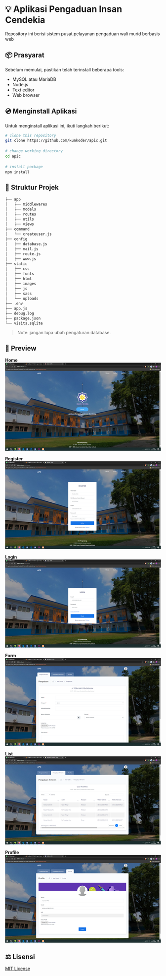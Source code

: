 # :bulb: Aplikasi Pengaduan Insan Cendekia

Repository ini berisi sistem pusat pelayanan pengaduan wali murid berbasis web

## :package: Prasyarat

Sebelum memulai, pastikan telah terinstall beberapa tools:
* MySQL atau MariaDB
* Node.js
* Text editor
* Web browser

## :cd: Menginstall Aplikasi

Untuk menginstall aplikasi ini, ikuti langkah berikut:

```bash
# clone this repository
git clone https://github.com/kunkoder/apic.git

# change working directory
cd apic

# install package
npm install
```

## :open_file_folder: Struktur Projek

```text
├── app
│   ├── middlewares
│   ├── models
│   ├── routes
│   ├── utils
│   ├── views
├── command
│   └── createuser.js
├── config
│   ├── database.js
│   ├── mail.js
│   ├── route.js
│   ├── www.js
├── static
│   ├── css
│   ├── fonts
│   ├── html
│   ├── images
│   ├── js
│   ├── sass
│   └── uploads
├── .env
├── app.js
├── debug.log
├── package.json
└── visits.sqlite
```

>Note: jangan lupa ubah pengaturan database.

## :eyes: Preview

**Home**
![alt text](https://raw.githubusercontent.com/kunkoder/apic/master/static/images/preview-home.png)

**Register**
![alt text](https://raw.githubusercontent.com/kunkoder/apic/master/static/images/preview-register.png)

**Login**
![alt text](https://raw.githubusercontent.com/kunkoder/apic/master/static/images/preview-login.png)

**Form**
![alt text](https://raw.githubusercontent.com/kunkoder/apic/master/static/images/preview-form.png)

**List**
![alt text](https://raw.githubusercontent.com/kunkoder/apic/master/static/images/preview-list.png)

**Profile**
![alt text](https://raw.githubusercontent.com/kunkoder/apic/master/static/images/preview-profile.png)

## :balance_scale: Lisensi

[MIT License](https://github.com/kunkoder/apic/blob/main/LICENSE)

